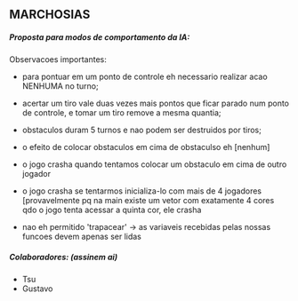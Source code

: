 ## MARCHOSIAS

##### Proposta para modos de comportamento da IA:  
Observacoes importantes:
- para pontuar em um ponto de controle eh necessario
	 realizar acao NENHUMA no turno;

- acertar um tiro vale duas vezes mais pontos que ficar
	 parado num ponto de controle, e tomar um tiro remove
	 a mesma quantia;

- obstaculos duram 5 turnos e nao podem ser destruidos por tiros;

- o efeito de colocar obstaculos em cima de obstaculso eh [nenhum]

- o jogo crasha quando tentamos colocar um obstaculo em cima de
	 outro jogador

- o jogo crasha se tentarmos inicializa-lo com mais de 4 jogadores
	 [provavelmente pq na main existe um vetor com exatamente 4 cores
	 qdo o jogo tenta acessar a quinta cor, ele crasha

- nao eh permitido 'trapacear' -> as variaveis recebidas pelas nossas
	funcoes devem apenas ser lidas

##### Colaboradores: (assinem ai)
* Tsu
* Gustavo
